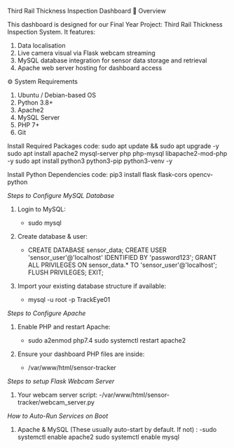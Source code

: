 Third Rail Thickness Inspection Dashboard
📌 Overview

This dashboard is designed for our Final Year Project: Third Rail Thickness Inspection System.
It features:

1. Data localisation
2. Live camera visual via Flask webcam streaming
3. MySQL database integration for sensor data storage and retrieval
4. Apache web server hosting for dashboard access

⚙️ System Requirements

1. Ubuntu / Debian-based OS
2. Python 3.8+
3. Apache2
4. MySQL Server
5. PHP 7+
6. Git

Install Required Packages code:
sudo apt update && sudo apt upgrade -y
sudo apt install apache2 mysql-server php php-mysql libapache2-mod-php -y
sudo apt install python3 python3-pip python3-venv -y


Install Python Dependencies code:
pip3 install flask flask-cors opencv-python

*Steps to Configure MySQL Database*
1. Login to MySQL:
    - sudo mysql
      
2. Create database & user:
   - CREATE DATABASE sensor_data;
CREATE USER 'sensor_user'@'localhost' IDENTIFIED BY 'password123';
GRANT ALL PRIVILEGES ON sensor_data.* TO 'sensor_user'@'localhost';
FLUSH PRIVILEGES;
EXIT;

3. Import your existing database structure if available:
   - mysql -u root -p TrackEye01 
  
*Steps to Configure Apache*
1. Enable PHP and restart Apache:
   - sudo a2enmod php7.4
     sudo systemctl restart apache2

2. Ensure your dashboard PHP files are inside:
   - /var/www/html/sensor-tracker

*Steps to setup Flask Webcam Server*
1. Your webcam server script:
   -/var/www/html/sensor-tracker/webcam_server.py

*How to Auto-Run Services on Boot*
1. Apache & MySQL (These usually auto-start by default. If not) :
   -sudo systemctl enable apache2
    sudo systemctl enable mysql




